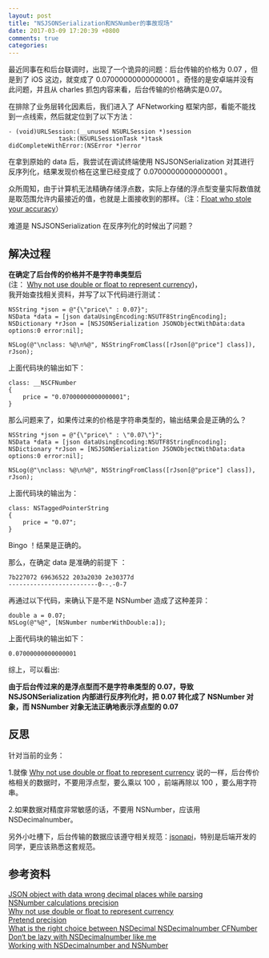 ```yaml
---
layout: post
title: "NSJSONSerialization和NSNumber的事故现场"
date: 2017-03-09 17:20:39 +0800
comments: true
categories: 
---
```

最近同事在和后台联调时，出现了一个诡异的问题：后台传输的价格为 0.07 ，但是到了 iOS 这边，就变成了 0.07000000000000001 。奇怪的是安卓端并没有此问题，并且从 charles 抓包内容来看，后台传输的价格确实是0.07。

在排除了业务层转化因素后，我们进入了 AFNetworking 框架内部，看能不能找到一点线索，然后就定位到了以下方法：

``` objc
- (void)URLSession:(__unused NSURLSession *)session
              task:(NSURLSessionTask *)task
didCompleteWithError:(NSError *)error
```

  在拿到原始的 data 后，我尝试在调试终端使用 NSJSONSerialization 对其进行反序列化，结果发现价格在这里已经变成了 0.07000000000000001 。

众所周知，由于计算机无法精确存储浮点数，实际上存储的浮点型变量实际数值就是取范围允许内最接近的值，也就是上面接收到的那样。（注：[Float who stole your accuracy](http://justjavac.com/codepuzzle/2012/11/11/codepuzzle-float-who-stole-your-accuracy.html)） 

难道是 NSJSONSerialization 在反序列化的时候出了问题？
<!--more-->


## 解决过程

  **在确定了后台传的价格并不是字符串类型后** <br>(注： [Why not use double or float to represent currency](http://stackoverflow.com/questions/3730019/why-not-use-double-or-float-to-represent-currency))，<br>我开始查找相关资料，并写了以下代码进行测试：

```objc
NSString *json = @"{\"price\" : 0.07}";
NSData *data = [json dataUsingEncoding:NSUTF8StringEncoding];
NSDictionary *rJson = [NSJSONSerialization JSONObjectWithData:data options:0 error:nil];

NSLog(@"\nclass: %@\n%@", NSStringFromClass([rJson[@"price"] class]), rJson);
```

上面代码块的输出如下：

```objc
class: __NSCFNumber
{
    price = "0.07000000000000001";
}
```

那么问题来了，如果传过来的价格是字符串类型的，输出结果会是正确的么？

```
NSString *json = @"{\"price\" : \"0.07\"}";
NSData *data = [json dataUsingEncoding:NSUTF8StringEncoding];
NSDictionary *rJson = [NSJSONSerialization JSONObjectWithData:data options:0 error:nil];

NSLog(@"\nclass: %@\n%@", NSStringFromClass([rJson[@"price"] class]), rJson);
```

上面代码块的输出为：

```
class: NSTaggedPointerString
{
    price = "0.07";
}
```
Bingo ！结果是正确的。

那么，在确定 data 是准确的前提下 ：

```
7b227072 69636522 203a2030 2e30377d
-------------------------0--.-0-7	
```

再通过以下代码，来确认下是不是 NSNumber 造成了这种差异：

```objc
double a = 0.07;
NSLog(@"%@", [NSNumber numberWithDouble:a]);
```

上面代码块的输出如下：

```objc
0.07000000000000001
```

综上，可以看出: 

**由于后台传过来的是浮点型而不是字符串类型的 0.07，导致 NSJSONSerialization 内部进行反序列化时，把 0.07 转化成了 NSNumber 对象，而 NSNumber 对象无法正确地表示浮点型的 0.07** 



## 反思

针对当前的业务：

1.就像 [Why not use double or float to represent currency](http://stackoverflow.com/questions/3730019/why-not-use-double-or-float-to-represent-currency) 说的一样，后台传价格相关的数据时，不要用浮点型，要么乘以 100 ，前端再除以 100 ，要么用字符串。

2.如果数据对精度非常敏感的话，不要用 NSNumber，应该用 NSDecimalnumber。

另外小吐槽下，后台传输的数据应该遵守相关规范：[jsonapi](http://jsonapi.org/format/#document-top-level)，特别是后端开发的同学，更应该熟悉这套规范。


## 参考资料

[JSON object with data wrong decimal places while parsing](http://stackoverflow.com/questions/36218949/jsonobjectwithdata-wrong-decimal-places-while-parsing)<br>
[NSNumber calculations precision](http://stackoverflow.com/questions/2333755/nsnumber-calculations-precision)<br>
[Why not use double or float to represent currency](http://stackoverflow.com/questions/3730019/why-not-use-double-or-float-to-represent-currency)<br>
[Pretend precision](http://twistedoakstudios.com/blog/Post4428_unfathomable-bugs-6-pretend-precision)<br>
[What is the right choice between NSDecimal NSDecimalnumber CFNumber](http://stackoverflow.com/questions/1704504/what-is-the-right-choice-between-nsdecimal-nsdecimalnumber-cfnumber)<br>
[Don‘t be lazy with NSDecimalnumber like me](http://www.cimgf.com/2008/04/23/cocoa-tutorial-dont-be-lazy-with-nsdecimalnumber-like-me/)<br>
[Working with NSDecimalnumber and NSNumber](http://www.cocoabuilder.com/archive/cocoa/166167-working-with-nsdecimalnumber-and-nsnumber.html)<br>










